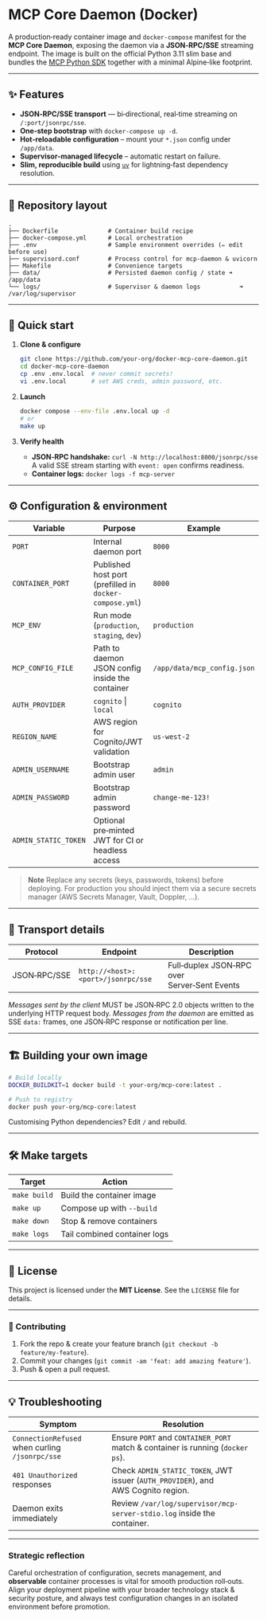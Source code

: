 # MCP Core Daemon (Docker)

A production‑ready container image and `docker‑compose` manifest for the **MCP Core Daemon**, exposing the daemon via a **JSON‑RPC/SSE** streaming endpoint. The image is built on the official Python 3.11 slim base and bundles the [MCP Python SDK](https://pypi.org/project/mcp/) together with a minimal Alpine‑like footprint.

---

## ✨ Features

* **JSON‑RPC/SSE transport** — bi‑directional, real‑time streaming on `/:port/jsonrpc/sse`.
* **One‑step bootstrap** with `docker‑compose up -d`.
* **Hot‑reloadable configuration** – mount your `*.json` config under `/app/data`.
* **Supervisor‑managed lifecycle** – automatic restart on failure.
* **Slim, reproducible build** using [`uv`](https://github.com/astral-sh/uv) for lightning‑fast dependency resolution.

---

## 📂 Repository layout

```text
.
├── Dockerfile              # Container build recipe
├── docker-compose.yml      # Local orchestration
├── .env                    # Sample environment overrides (✏️ edit before use)
├── supervisord.conf        # Process control for mcp-daemon & uvicorn
├── Makefile                # Convenience targets
├── data/                   # Persisted daemon config / state ➜ /app/data
└── logs/                   # Supervisor & daemon logs           ➜ /var/log/supervisor
```

---

## 🚀 Quick start

1. **Clone & configure**

   ```bash
   git clone https://github.com/your‑org/docker‑mcp‑core‑daemon.git
   cd docker‑mcp‑core‑daemon
   cp .env .env.local  # never commit secrets!
   vi .env.local       # set AWS creds, admin password, etc.
   ```

2. **Launch**

   ```bash
   docker compose --env-file .env.local up -d
   # or
   make up
   ```

3. **Verify health**

   * **JSON‑RPC handshake:** `curl -N http://localhost:8000/jsonrpc/sse`
     A valid SSE stream starting with `event: open` confirms readiness.
   * **Container logs:** `docker logs -f mcp-server`

---

## ⚙️ Configuration & environment

| Variable             | Purpose                                                 | Example                     |
| -------------------- | ------------------------------------------------------- | --------------------------- |
| `PORT`               | Internal daemon port                                    | `8000`                      |
| `CONTAINER_PORT`     | Published host port (prefilled in `docker-compose.yml`) | `8000`                      |
| `MCP_ENV`            | Run mode (`production`, `staging`, `dev`)               | `production`                |
| `MCP_CONFIG_FILE`    | Path to daemon JSON config inside the container         | `/app/data/mcp_config.json` |
| `AUTH_PROVIDER`      | `cognito` \| `local`                                    | `cognito`                   |
| `REGION_NAME`        | AWS region for Cognito/JWT validation                   | `us‑west‑2`                 |
| `ADMIN_USERNAME`     | Bootstrap admin user                                    | `admin`                     |
| `ADMIN_PASSWORD`     | Bootstrap admin password                                | `change‑me‑123!`            |
| `ADMIN_STATIC_TOKEN` | Optional pre‑minted JWT for CI or headless access       |                             |

> **Note**  Replace any secrets (keys, passwords, tokens) before deploying.
> For production you should inject them via a secure secrets manager (AWS Secrets Manager, Vault, Doppler, …).

---

## 🔌 Transport details

| Protocol     | Endpoint                           | Description                                  |
| ------------ | ---------------------------------- | -------------------------------------------- |
| JSON‑RPC/SSE | `http://<host>:<port>/jsonrpc/sse` | Full‑duplex JSON‑RPC over Server‑Sent Events |

*Messages sent by the client* MUST be JSON‑RPC 2.0 objects written to the underlying HTTP request body.
*Messages from the daemon* are emitted as SSE `data:` frames, one JSON‑RPC response or notification per line.

---

## 🏗️ Building your own image

```bash
# Build locally
DOCKER_BUILDKIT=1 docker build -t your‑org/mcp‑core:latest .

# Push to registry
docker push your‑org/mcp‑core:latest
```

Customising Python dependencies?  Edit `/` and rebuild.

---

## 🛠️  Make targets

| Target       | Action                       |
| ------------ | ---------------------------- |
| `make build` | Build the container image    |
| `make up`    | Compose up with `--build`    |
| `make down`  | Stop & remove containers     |
| `make logs`  | Tail combined container logs |

---

## 📝 License

This project is licensed under the **MIT License**. See the `LICENSE` file for details.

---

### 🤝 Contributing

1. Fork the repo & create your feature branch (`git checkout -b feature/my‑feature`).
2. Commit your changes (`git commit -am 'feat: add amazing feature'`).
3. Push & open a pull request.

---

## 💡 Troubleshooting

| Symptom                                         | Resolution                                                                        |
| ----------------------------------------------- | --------------------------------------------------------------------------------- |
| `ConnectionRefused` when curling `/jsonrpc/sse` | Ensure `PORT` and `CONTAINER_PORT` match & container is running (`docker ps`).    |
| `401 Unauthorized` responses                    | Check `ADMIN_STATIC_TOKEN`, JWT issuer (`AUTH_PROVIDER`), and AWS Cognito region. |
| Daemon exits immediately                        | Review `/var/log/supervisor/mcp-server-stdio.log` inside the container.           |

---

### Strategic reflection

Careful orchestration of configuration, secrets management, and **observable** container processes is vital for smooth production roll‑outs. Align your deployment pipeline with your broader technology stack & security posture, and always test configuration changes in an isolated environment before promotion.
